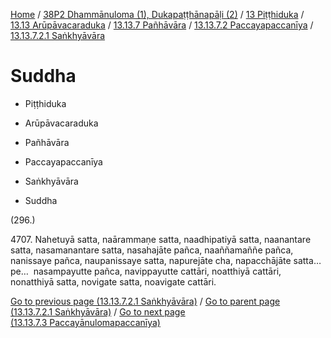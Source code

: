 
[Home](/) / [38P2 Dhammānuloma (1), Dukapaṭṭhānapāḷi (2)](../../../../...md) / [13 Piṭṭhiduka](../../../...md) / [13.13 Arūpāvacaraduka](../../...md) / [13.13.7 Pañhāvāra](../...md) / [13.13.7.2 Paccayapaccanīya](...md) / [13.13.7.2.1 Saṅkhyāvāra](../38P2/13/13.13/13.13.7/13.13.7.2/13.13.7.2.1.md)

# Suddha

* Piṭṭhiduka

* Arūpāvacaraduka

* Pañhāvāra

* Paccayapaccanīya

* Saṅkhyāvāra

* Suddha

(296.)

4707\. Nahetuyā satta, naārammaṇe satta, naadhipatiyā satta, naanantare satta, nasamanantare satta, nasahajāte pañca, naaññamaññe pañca, nanissaye pañca, naupanissaye satta, napurejāte cha, napacchājāte satta…pe…  nasampayutte pañca, navippayutte cattāri, noatthiyā cattāri, nonatthiyā satta, novigate satta, noavigate cattāri.

[Go to previous page (13.13.7.2.1 Saṅkhyāvāra)](../38P2/13/13.13/13.13.7/13.13.7.2/13.13.7.2.1.md) / [Go to parent page (13.13.7.2.1 Saṅkhyāvāra)](../38P2/13/13.13/13.13.7/13.13.7.2/13.13.7.2.1.md) / [Go to next page (13.13.7.3 Paccayānulomapaccanīya)](../../13.13.7.3.md)


